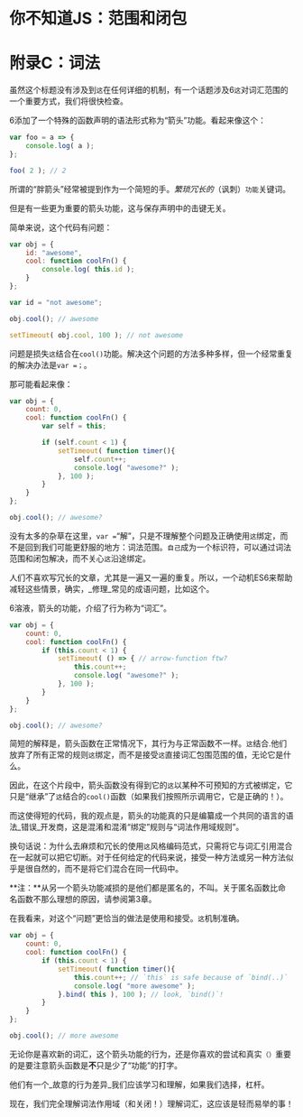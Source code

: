 
# 你不知道JS：范围和闭包

# 附录C：词法

虽然这个标题没有涉及到`这`在任何详细的机制，有一个话题涉及6`这`对词汇范围的一个重要方式，我们将很快检查。

6添加了一个特殊的函数声明的语法形式称为“箭头”功能。看起来像这个：

```js
var foo = a => {
	console.log( a );
};

foo( 2 ); // 2
```

所谓的“胖箭头”经常被提到作为一个简短的手。_繁琐冗长的_（讽刺）`功能`关键词。

但是有一些更为重要的箭头功能，这与保存声明中的击键无关。

简单来说，这个代码有问题：

```js
var obj = {
	id: "awesome",
	cool: function coolFn() {
		console.log( this.id );
	}
};

var id = "not awesome";

obj.cool(); // awesome

setTimeout( obj.cool, 100 ); // not awesome
```

问题是损失`这`结合在`cool()`功能。解决这个问题的方法多种多样，但一个经常重复的解决办法是`var =；`。

那可能看起来像：

```js
var obj = {
	count: 0,
	cool: function coolFn() {
		var self = this;

		if (self.count < 1) {
			setTimeout( function timer(){
				self.count++;
				console.log( "awesome?" );
			}, 100 );
		}
	}
};

obj.cool(); // awesome?
```

没有太多的杂草在这里，`var =`“解”，只是不理解整个问题及正确使用`这`绑定，而不是回到我们可能更舒服的地方：词法范围。`自己`成为一个标识符，可以通过词法范围和闭包解决，而不关心`这`沿途绑定。

人们不喜欢写冗长的文章，尤其是一遍又一遍的重复。所以，一个动机ES6来帮助减轻这些情景，确实，_修理_常见的成语问题，比如这个。

6溶液，箭头的功能，介绍了行为称为“词汇”。

```js
var obj = {
	count: 0,
	cool: function coolFn() {
		if (this.count < 1) {
			setTimeout( () => { // arrow-function ftw?
				this.count++;
				console.log( "awesome?" );
			}, 100 );
		}
	}
};

obj.cool(); // awesome?
```

简短的解释是，箭头函数在正常情况下，其行为与正常函数不一样。`这`结合.他们放弃了所有正常的规则`这`绑定，而不是接受`这`直接词汇包围范围的值，无论它是什么。

因此，在这个片段中，箭头函数没有得到它的`这`以某种不可预知的方式被绑定，它只是“继承”了`这`结合的`cool()`函数（如果我们按照所示调用它，它是正确的！）。

而这使得短的代码，我的观点是，箭头的功能真的只是编纂成一个共同的语言的语法_错误_开发商，这是混淆和混淆“绑定”规则与“词法作用域规则”。

换句话说：为什么去麻烦和冗长的使用`这`风格编码范式，只需将它与词汇引用混合在一起就可以把它切断。对于任何给定的代码来说，接受一种方法或另一种方法似乎是很自然的，而不是将它们混合在同一代码中。

**注：**从另一个箭头功能减损的是他们都是匿名的，不叫。关于匿名函数比命名函数不那么理想的原因，请参阅第3章。

在我看来，对这个“问题”更恰当的做法是使用和接受。`这`机制准确。

```js
var obj = {
	count: 0,
	cool: function coolFn() {
		if (this.count < 1) {
			setTimeout( function timer(){
				this.count++; // `this` is safe because of `bind(..)`
				console.log( "more awesome" );
			}.bind( this ), 100 ); // look, `bind()`!
		}
	}
};

obj.cool(); // more awesome
```

无论你是喜欢新的词汇，这个箭头功能的行为，还是你喜欢的尝试和真实`（）`重要的是要注意箭头函数是**不**只是少了“功能”的打字。

他们有一个_故意的行为差异_我们应该学习和理解，如果我们选择，杠杆。

现在，我们完全理解词法作用域（和关闭！）理解词汇，这应该是轻而易举的事！
